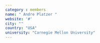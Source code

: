```yaml
---
category : members
name: " Andre Platzer " 
website: '#'
city: ""
country: "USA"
university: "Carnegie Mellon University"
---
```

